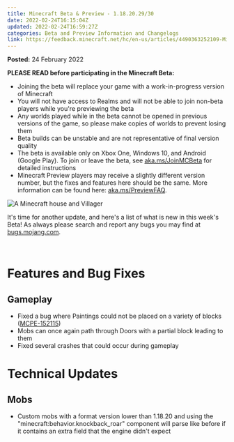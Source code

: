 ```yaml
---
title: Minecraft Beta & Preview - 1.18.20.29/30
date: 2022-02-24T16:15:04Z
updated: 2022-02-24T16:59:27Z
categories: Beta and Preview Information and Changelogs
link: https://feedback.minecraft.net/hc/en-us/articles/4490363252109-Minecraft-Beta-Preview-1-18-20-29-30
---
```


**Posted:** 24 February 2022

**PLEASE READ before participating in the Minecraft Beta:**

- Joining the beta will replace your game with a work-in-progress version of Minecraft
- You will not have access to Realms and will not be able to join non-beta players while you're previewing the beta
- Any worlds played while in the beta cannot be opened in previous versions of the game, so please make copies of worlds to prevent losing them
- Beta builds can be unstable and are not representative of final version quality
- The beta is available only on Xbox One, Windows 10, and Android (Google Play). To join or leave the beta, see [aka.ms/JoinMCBeta](https://aka.ms/JoinMCBeta) for detailed instructions
- Minecraft Preview players may receive a slightly different version number, but the fixes and features here should be the same. More information can be found here: [aka.ms/PreviewFAQ](http://aka.ms/PreviewFAQ).

![A Minecraft house and Villager](https://feedback.minecraft.net/hc/article_attachments/4490334239245/beta18U2_5.jpg)

It's time for another update, and here's a list of what is new in this week's Beta! As always please search and report any bugs you may find at [bugs.mojang.com](http://bugs.mojang.com/).

 

# **Features and Bug Fixes**

## **Gameplay**

- Fixed a bug where Paintings could not be placed on a variety of blocks ([MCPE-152115](https://bugs.mojang.com/browse/MCPE-152115)) 
- Mobs can once again path through Doors with a partial block leading to them  
- Fixed several crashes that could occur during gameplay

# **Technical Updates**

## **Mobs**

- Custom mobs with a format version lower than 1.18.20 and using the "minecraft:behavior.knockback_roar" component will parse like before if it contains an extra field that the engine didn't expect

